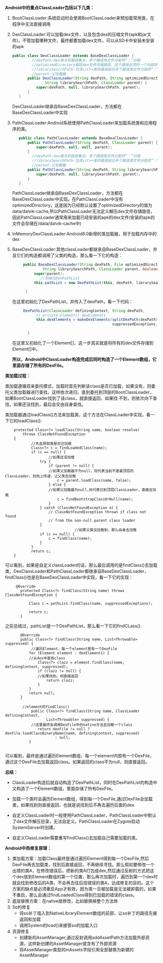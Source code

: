 **Android中的重点ClassLoader包括以下几类：**

1. BootClassLoader:系统启动时会使用BootClassLoader来预加载常用类，在程序中无法直接调用

2. DexClassLoader:可以加载dex文件，以及包含dex的压缩文件(apk和jar文件)，不管加载哪种文件，最终都要加载dex文件。可以从SD卡中安装未安装的apk

   ```java
   public class DexClassLoader extends BaseDexClassLoader {
   			//dexPath:dex相关的路径集合，多个路径用文件分割符“：”分隔
     		//optimizedDirectory解压dex文件存储路径，这个路径必须时一个内部存储路径，一般情况下，使用当前应用程序的私有路径：/data/data/<Package Name>/...
     		//librarySearchPath:包含c/C++库的路径结合多个路径用文件分割符“：”分隔，可以为null
     		//parent:父加载器
          public DexClassLoader(String dexPath, String optimizedDirectory,
                  String librarySearchPath, ClassLoader parent) {
              super(dexPath, null, librarySearchPath, parent);
          }
      }
   ```

   DexClassLoader继承自BaseDexClassLoader，方法都在BaseDexClassLoader中实现

3. PathClassLoader:Android系统使用PathClassLoader来加载系统类和应用程序的类。

   ```java
      public class PathClassLoader extends BaseDexClassLoader {
          public PathClassLoader(String dexPath, ClassLoader parent) {
              super(dexPath, null, null, parent);
          }
   			//dexPath:dex相关的路径集合，多个路径用文件分割符“：”分隔
     		//librarySearchPath:包含c/C++库的路径结合多个路径用文件分割符“：”分隔，可以为null
     		//parent:父加载器
          public PathClassLoader(String dexPath, String librarySearchPath, ClassLoader parent) {
              super(dexPath, null, librarySearchPath, parent);
          }
      }
   ```

   PathClassLoader继承自BaseDexClassLoader，方法都在BaseDexClassLoader中实现。在PathClassLoader中没有optimizedDirectory，这是因为已经默认设置了optimizedDirectory的值为data/dalvik-cache,所以PathClassLoader无法定义解压dex文件存储路径，因此PathClassLoader通常用来加载已经安装的apk的dex文件(安装的apk的文件会存储在/data/dalvik-cache中)

4. InMemoryDexClassLoader:Android8.0新增的类加载器，用于加载内存中的dex

5. BaseDexClassLoader:其他classLoader都继承自BaseDexClassLoader，并且它们的构造都调用了父类的构造，那么看一下它的构造：

   ```java
        public BaseDexClassLoader(String dexPath, File optimizedDirectory,
                 String librarySearchPath, ClassLoader parent, boolean isTrusted) {
             super(parent);
          		//初始化DexPathList
             this.pathList = new DexPathList(this, dexPath, librarySearchPath, null, isTrusted);
   
         }
   ```

   在这里初始化了DexPathList，并传入了dexPath，看一下代码：

   ```java
        DexPathList(ClassLoader definingContext, String dexPath,
              // private Element[] dexElements
              this.dexElements = makeDexElements(splitDexPath(dexPath), optimizedDirectory,
                                                 suppressedExceptions, definingContext, isTrusted);
   
          }
   ```

   在这里又初始化了一个Element[]，这一步其实就是将所有的dex文件存储到Element[]中。

   **所以，Android中ClassLoader构造完成后同时构造了一个Element数组，它里面存储了所有的DexFile。**

**类加载过程：**

类加载遵循双亲委托模式，加载时首先判断该class是否已加载，如果没有，则委托父类加载器进行查找，这样依次递归，直到委托到顶层的BootClassLoader，如果BootClassLoader找到了该class，就直接返回，如果找 不到，则依次向下查找，如果还没找到，最后会交由自身查找。

类加载器通过loadClass()方法来加载类，这个方法在ClassLoader中实现，看一下它的loadClass():

```
    protected Class<?> loadClass(String name, boolean resolve)
        throws ClassNotFoundException
    {
            //先去获取类是否已加载
            Class<?> c = findLoadedClass(name);
            if (c == null) {
            		//如果还没加载
                try {
                    if (parent != null) {
                    //如果父加载器不为null，则代表当前不是最顶层的ClassLoader，则向上传递，让父类去加载
                        c = parent.loadClass(name, false);
                    } else {
                    //如果父加载器为null,则代表已到顶层ClassLoader，直接去加载
                        c = findBootstrapClassOrNull(name);
                    }
                } catch (ClassNotFoundException e) {
                    // ClassNotFoundException thrown if class not found
                    // from the non-null parent class loader
                }
								//如果父类没加载到，那么自身去加载
                if (c == null) {
                    c = findClass(name);
                }
            }
            return c;
    }
```

可以看到，如果是自定义classLoader的话，那么最后调用的是findClass()去加载类，DexClassLoader和PathClassLoader都继承自BaseDexClassLoader，findClass()也是在BaseDexClassLoader中实现，看一下它的实现：

```
     @Override
       protected Class<?> findClass(String name) throws ClassNotFoundException {
				
           Class c = pathList.findClass(name, suppressedExceptions);

           return c;
       }
```

之前总结过，pathList是一个DexPathList，那么看一下它的findCLass():

```
       @Override
       public Class<?> findClass(String name, List<Throwable> suppressed) {
       		//遍历Element，每一个element里有一个DexFile
           for (Element element : dexElements) {
           //从dex中查找class
               Class<?> clazz = element.findClass(name, definingContext, suppressed);
               if (clazz != null) {
               //如果找到，则直接返回
                   return clazz;
               }
           }
           return null;
       }
		
    	//element的findClass()     
			public Class<?> findClass(String name, ClassLoader definingContext,
                   List<Throwable> suppressed) {
        	//这里最终会调用DexFile中的native方法去加载一个class
               return dexFile != null ? dexFile.loadClassBinaryName(name, definingContext, suppressed)
                       : null;
           }
      
```

可以看到，最终是通过遍历Element数组，每一个element内部有一个DexFile，通过这个DexFile去加载返回class。如果返回的class不为null，则直接返回。

**总结：**

- ClassLoader构造后就自动构造了DexPathList，同时在DexPathList的构造中又构造了一个Element数组，里面存储了所有DexFile。
- 加载一个类时会遍历Element数组，得到每一个DexFile,通过DexFile会加载类，如果找到则直接返回，也就是说找到后不再去遍历后面的dex

- 自定义ClassLoader时一般使用PathClassLoader，PathClassLoader中默认了dex文件解压目录，无法自定义。PathClassLoader在Zygote启动SystemServer时创建。
- 自定义ClassLoader需要重写findClass()去加载自己需要加载的类。

**Android中热修复原理：**

1. 类加载方案：加载Class最终是通过遍历Element得到每一个DexFile,然后DexFile再去加载类，找到后直接返回，不再继续寻找。那么假如要修改一个出错的类A，在修改错误后，把新的类A打包成dex,然后通过反射的方式把这个dex放到Element数组的第一个位置，那么再次加载时，遍历到第一个dex时就会找到修改后的A类，不会再去往后找错误的类A，达成修复的目的。这个方案的缺点是必须重启App才有效，因为类一旦被加载是无法被卸载的，如果不重启，那么会通过findLoadedClass得到已加载的错误的class。
2. 底层替换方案：在native层修改，比如替换掉整个方法体
3. So的修复
   - 将so补丁插入到NativeLibraryElement数组的前部，让so补丁的路径先被返回和加载
   - 调用System的load()来接管so的加载入口
4. 资源修复
   - 创建新的AssetManager,通过反射调用addAssetPath方法加载外部资源，这样新创建的AssetManager就含有了外部资源
   - 将AssetManager类型的mAssets字段引用全部替换为新建的AssetManager